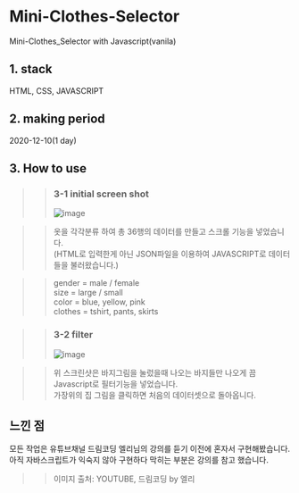 # Mini-Clothes-Selector

Mini-Clothes_Selector with Javascript(vanila)

## 1. stack
HTML, CSS, JAVASCRIPT

## 2. making period
2020-12-10(1 day)

## 3. How to use

>> ### 3-1 initial screen shot
>> ![image](https://user-images.githubusercontent.com/74701876/101771489-5de83c00-3b2d-11eb-8bd0-261aa3cd2d97.png)

>> 옷을 각각분류 하여 총 36행의 데이터를 만들고 스크롤 기능을 넣었습니다.<br>
>> (HTML로 입력한게 아닌 JSON파일을 이용하여 JAVASCRIPT로 데이터들을 불러왔습니다.)

>> gender = male / female<br>
>> size = large / small<br>
>> color = blue, yellow, pink<br>
>> clothes = tshirt, pants, skirts

>> ### 3-2 filter 
>> ![image](https://user-images.githubusercontent.com/74701876/101772780-2bd7d980-3b2f-11eb-9e44-fe656b3475b8.png)
 
>> 위 스크린샷은 바지그림을 눌렀을때 나오는 바지들만 나오게 끔 Javascript로 필터기능을 넣었습니다.<br>
>> 가장위의 집 그림을 클릭하면 처음의 데이터셋으로 돌아옵니다.
 
## 느낀 점
모든 작업은 유튜브채널 드림코딩 엘리님의 강의를 듣기 이전에 혼자서 구현해봤습니다.<br>
아직 자바스크립트가 익숙지 않아 구현하다 막히는 부분은 강의를 참고 했습니다.<br>
 

>> 이미지 출처: YOUTUBE, 드림코딩 by 엘리
